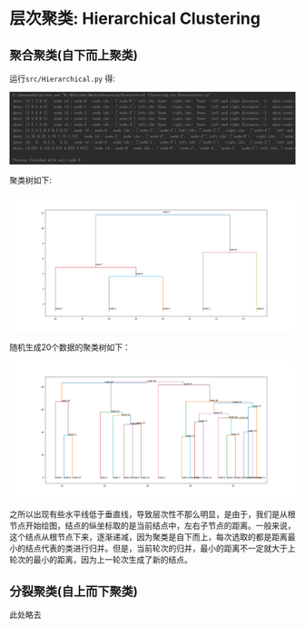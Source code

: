 # 层次聚类: Hierarchical Clustering

## 聚合聚类(自下而上聚类)

运行`src/Hierarchical.py` 得:

![](./image/3.png)

聚类树如下:

![](./image/Figure_2.png)

随机生成20个数据的聚类树如下：

![](./image/Figure_1.png)

之所以出现有些水平线低于垂直线，导致层次性不那么明显，是由于，我们是从根节点开始绘图，结点的纵坐标取的是当前结点中，左右子节点的距离。一般来说，这个结点从根节点下来，逐渐递减，因为聚类是自下而上，每次选取的都是距离最小的结点代表的类进行归并。但是，当前轮次的归并，最小的距离不一定就大于上轮次的最小的距离，因为上一轮次生成了新的结点。

## 分裂聚类(自上而下聚类)

此处略去
